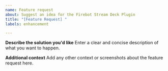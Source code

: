 ```yaml
---
name: Feature request
about: Suggest an idea for the Firebot Stream Deck Plugin
title: "[Feature Request] "
labels: enhancement

---
```


**Describe the solution you'd like**
Enter a clear and concise description of what you want to happen.

**Additional context**
Add any other context or screenshots about the feature request here.
